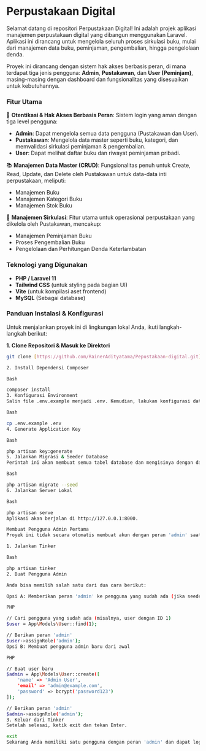 # Perpustakaan Digital

Selamat datang di repositori Perpustakaan Digital! Ini adalah projek aplikasi manajemen perpustakaan digital yang dibangun menggunakan Laravel. Aplikasi ini dirancang untuk mengelola seluruh proses sirkulasi buku, mulai dari manajemen data buku, peminjaman, pengembalian, hingga pengelolaan denda.

Proyek ini dirancang dengan sistem hak akses berbasis peran, di mana terdapat tiga jenis pengguna: **Admin**, **Pustakawan**, dan **User (Peminjam)**, masing-masing dengan dashboard dan fungsionalitas yang disesuaikan untuk kebutuhannya.

### Fitur Utama

🔐 **Otentikasi & Hak Akses Berbasis Peran**: Sistem login yang aman dengan tiga level pengguna:
- **Admin**: Dapat mengelola semua data pengguna (Pustakawan dan User).
- **Pustakawan**: Mengelola data master seperti buku, kategori, dan memvalidasi sirkulasi peminjaman & pengembalian.
- **User**: Dapat melihat daftar buku dan riwayat peminjaman pribadi.

📚 **Manajemen Data Master (CRUD)**: Fungsionalitas penuh untuk Create, Read, Update, dan Delete oleh Pustakawan untuk data-data inti perpustakaan, meliputi:
- Manajemen Buku
- Manajemen Kategori Buku
- Manajemen Stok Buku

🔄 **Manajemen Sirkulasi**: Fitur utama untuk operasional perpustakaan yang dikelola oleh Pustakawan, mencakup:
- Manajemen Peminjaman Buku
- Proses Pengembalian Buku
- Pengelolaan dan Perhitungan Denda Keterlambatan

### Teknologi yang Digunakan

- **PHP / Laravel 11**
- **Tailwind CSS** (untuk styling pada bagian UI)
- **Vite** (untuk kompilasi aset frontend)
- **MySQL** (Sebagai database)

### Panduan Instalasi & Konfigurasi

Untuk menjalankan proyek ini di lingkungan lokal Anda, ikuti langkah-langkah berikut:

**1. Clone Repositori & Masuk ke Direktori**
```bash
git clone [https://github.com/RainerAdityatama/Pepustakaan-digital.git](https://github.com/RainerAdityatama/Pepustakaan-digital.git) && cd Pepustakaan-digital

2. Install Dependensi Composer

Bash

composer install
3. Konfigurasi Environment
Salin file .env.example menjadi .env. Kemudian, lakukan konfigurasi database (DB_DATABASE, DB_USERNAME, DB_PASSWORD) di dalam file .env.

Bash

cp .env.example .env
4. Generate Application Key

Bash

php artisan key:generate
5. Jalankan Migrasi & Seeder Database
Perintah ini akan membuat semua tabel database dan mengisinya dengan data awal.

Bash

php artisan migrate --seed
6. Jalankan Server Lokal

Bash

php artisan serve
Aplikasi akan berjalan di http://127.0.0.1:8000.

Membuat Pengguna Admin Pertama
Proyek ini tidak secara otomatis membuat akun dengan peran 'admin' saat proses seeding. Anda perlu membuatnya secara manual melalui Tinker setelah instalasi selesai.

1. Jalankan Tinker

Bash

php artisan tinker
2. Buat Pengguna Admin

Anda bisa memilih salah satu dari dua cara berikut:

Opsi A: Memberikan peran 'admin' ke pengguna yang sudah ada (jika seeder membuat pengguna)

PHP

// Cari pengguna yang sudah ada (misalnya, user dengan ID 1)
$user = App\Models\User::find(1);

// Berikan peran 'admin'
$user->assignRole('admin');
Opsi B: Membuat pengguna admin baru dari awal

PHP

// Buat user baru
$admin = App\Models\User::create([
    'name' => 'Admin User',
    'email' => 'admin@example.com',
    'password' => bcrypt('password123')
]);

// Berikan peran 'admin'
$admin->assignRole('admin');
3. Keluar dari Tinker
Setelah selesai, ketik exit dan tekan Enter.

exit
Sekarang Anda memiliki satu pengguna dengan peran 'admin' dan dapat login untuk mulai mengelola aplikasi.